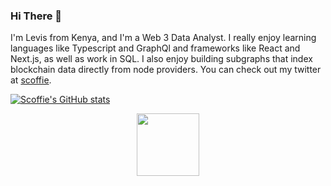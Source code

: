  ### Hi There 👋
 
 I'm Levis from Kenya, and I'm a Web 3  Data Analyst. I really enjoy learning languages like Typescript and GraphQl and frameworks like React and Next.js, as well as work in SQL. I also enjoy building subgraphs that index blockchain data directly from node providers. You can check out my twitter at [scoffie](https://twitter.com/iithundio).
 
 [![ Scoffie's GitHub stats](https://github-readme-stats.vercel.app/api?username=LeviScoffie)](https://github.com/anuraghazra/github-readme-stats)
 
 
 
 <div id="header" align="center">
  <img src="https://media.giphy.com/media/M9gbBd9nbDrOTu1Mqx/giphy.gif" width="100"/>
</div>
